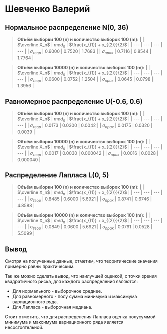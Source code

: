 # Шевченко Валерий

## **Нормальное распределение N(0, 36)**

>**Объём выборки 100 (n) и количество выборок 100 (m):**
>| | $\overline X_n$ | $med_n$ | $\frac{x_{(1)} + x_{(2)}}{2}$ |
>| --- | --- | --- | --- |
>| $\sigma_{теор}$ | $0.6000$ | $0.7520$ | $1.7683$ |
>| $\sigma_{прак}$ | $0.7116$ | $0.8544$ | $1.7764$ |

>**Объём выборки 10000 (n) и количество выборок 100 (m):**
>| | $\overline X_n$ | $med_n$ | $\frac{x_{(1)} + x_{(2)}}{2}$ |
>| --- | --- | --- | --- |
>| $\sigma_{теор}$ | $0.0600$ | $0.0752$ | $1.2504$ |
>| $\sigma_{прак}$ | $0.0645$ | $0.0798$ | $1.3956$ |

## **Равномерное распределение U(-0.6, 0.6)**

>**Объём выборки 100 (n) и количество выборок 100 (m):**
>| | $\overline X_n$ | $med_n$ | $\frac{x_{(1)} + x_{(2)}}{2}$ |
>| --- | --- | --- | --- |
>| $\sigma_{теор}$ | $0.0173$ | $0.0300$ | $0.0042$ |
>| $\sigma_{прак}$ | $0.0175$ | $0.0320$ | $0.0039$ |

>**Объём выборки 10000 (n) и количество выборок 100 (m):**
>| | $\overline X_n$ | $med_n$ | $\frac{x_{(1)} + x_{(2)}}{2}$ |
>| --- | --- | --- | --- |
>| $\sigma_{теор}$ | $0.0017$ | $0.0030$ | $0.000042$ |
>| $\sigma_{прак}$ | $0.0016$ | $0.0028$ | $0.000040$ |

## **Распределение Лапласа L(0, 5)**

>**Объём выборки 100 (n) и количество выборок 100 (m):**
>| | $\overline X_n$ | $med_n$ | $\frac{x_{(1)} + x_{(2)}}{2}$ |
>| --- | --- | --- | --- |
>| $\sigma_{теор}$ | $0.8485$ | $0.6000$ | $5.6921$ |
>| $\sigma_{прак}$ | $0.8741$ | $0.6746$ | $4.8588$ |

>**Объём выборки 10000 (n) и количество выборок 100 (m):**
>| | $\overline X_n$ | $med_n$ | $\frac{x_{(1)} + x_{(2)}}{2}$ |
>| --- | --- | --- | --- |
>| $\sigma_{теор}$ | $0.0849$ | $0.0600$ | $5.6921$ |
>| $\sigma_{прак}$ | $0.0791$ | $0.0528$ | $5.5099$ |

## **Вывод**

Смотря на полученные данные, отметим, что теоритические значения примерно равны практическим.

Так же можно сделать вывод, что наилучшей оценкой, с точки зрения квадратичного риска, для каждого распределения являются:

- Для нормального - выборочное среднее.
- Для равномерного - полу сумма минимума и максимума вариационного ряда.
- Для Лапласа - выборочная медиана.

Стоит отметить, что для распределения Лапласа оценка полусуммой минимума и максимума вариационного ряда является несостоятельной.
